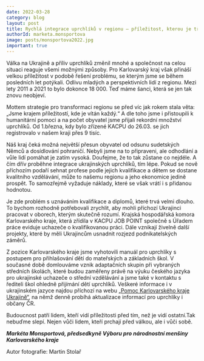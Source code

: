 ```yaml
---
date: 2022-03-28
category: blog
layout: post
title: Rychlá integrace uprchlíků v regionu – příležitost, kterou je třeba využít
authorId: marketa.monsportova
image: posts/monsportova2022.jpg
important: true
---
```

Válka na Ukrajině a příliv uprchlíků změnil mnohé a společnost na celou situaci reaguje všemi možnými způsoby. Pro Karlovarský kraj však přináší velkou příležitost v podobě řešení problému, se kterým jsme se během posledních let potýkali. Odlivu mladých a perspektivních lidí z regionu. Mezi lety 2011 a 2021 to bylo dokonce 18 000. Teď máme šanci, která se jen tak znovu neobjeví.

Mottem strategie pro transformaci regionu se před víc jak rokem stala věta: „Jsme krajem příležitostí, kde je vítán každý.“ A dle toho jsme i přistoupili k humanitární pomoci a na počet obyvatel jsme přijali rekordní množství uprchlíků. Od 1.března, kdy bylo zřízené KACPU do 26.03. se jich registrovalo v našem kraji přes 9 tisíc.

Náš kraj čeká možná největší přesun obyvatel od odsunu sudetských Němců a dosídlování pohraničí. Nebyli jsme na to připraveni, ale odhodlání a vůle lidí pomáhat je zatím vysoká. Doufejme, že to tak zůstane co nejdéle. A čím dřív proběhne integrace ukrajinských uprchlíků, tím lépe. Pokud se nově příchozím podaří sehnat profese podle jejich kvalifikace a dětem se dostane kvalitního vzdělávání, může to našemu regionu a jeho ekonomice jedině prospět. To samozřejmě vyžaduje náklady, které se však vrátí i s přidanou hodnotou.

Je zde problém s uznáváním kvalifikace a diplomů, které trvá velmi dlouho. To bychom rozhodně potřebovali zrychlit, aby mohli příchozí Ukrajinci pracovat v oborech, kterým skutečně rozumí. Krajská hospodářská komora Karlovarského kraje, která zřídila v KACPU JOB POINT společně s Úřadem práce eviduje uchazeče o kvalifikovanou práci. Dále vznikají živelně další projekty, které by měli Ukrajincům usnadnit rozjezd podnikatelských záměrů.

Z pozice Karlovarského kraje jsme vyhotovili manuál pro uprchlíky s postupem pro přihlašování dětí do mateřských a základních škol. V současné době domlouváme vznik adaptačních skupin při vybraných středních školách, které budou zaměřeny právě na výuku českého jazyka pro ukrajinské uchazeče o střední vzdělávání a jsme také v kontaktu s řediteli škol ohledně přijímání dětí uprchlíků. Veškeré informace i v ukrajinském jazyce najdou příchozí na webu 
[„Pomoc Karlovarského kraje Ukrajině“](https://www.kr-karlovarsky.cz/ukrajina/Stranky/Informace.aspx), na němž denně probíhá aktualizace informací pro uprchlíky i občany ČR.

Budoucnost patří lidem, kteří vidí příležitosti před tím, než je vidí ostatní.Tak nebuďme slepí. Nejen vůči lidem, kteří prchají před válkou, ale i vůči sobě. 

***Markéta Monsportová, předsedkyně Výboru pro národnostní menšiny Karlovarského kraje***

Autor fotografie: Martin Stolař
